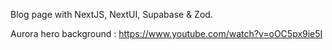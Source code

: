 Blog page with NextJS, NextUI, Supabase & Zod.

Aurora hero background : https://www.youtube.com/watch?v=oOC5px9ie5I